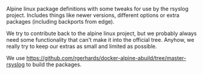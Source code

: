 Alpine linux package definitions with some tweaks for use by the
rsyslog project. Includes things like newer versions, different options
or extra packages (including backports from edge).

We try to contribute back to the alpine linux project, but we probably
always need some functionality that can't make it into the official tree.
Anyhow, we really try to keep our extras as small and limited as possible.

We use https://github.com/rgerhards/docker-alpine-abuild/tree/master-rsyslog
to build the packages.
